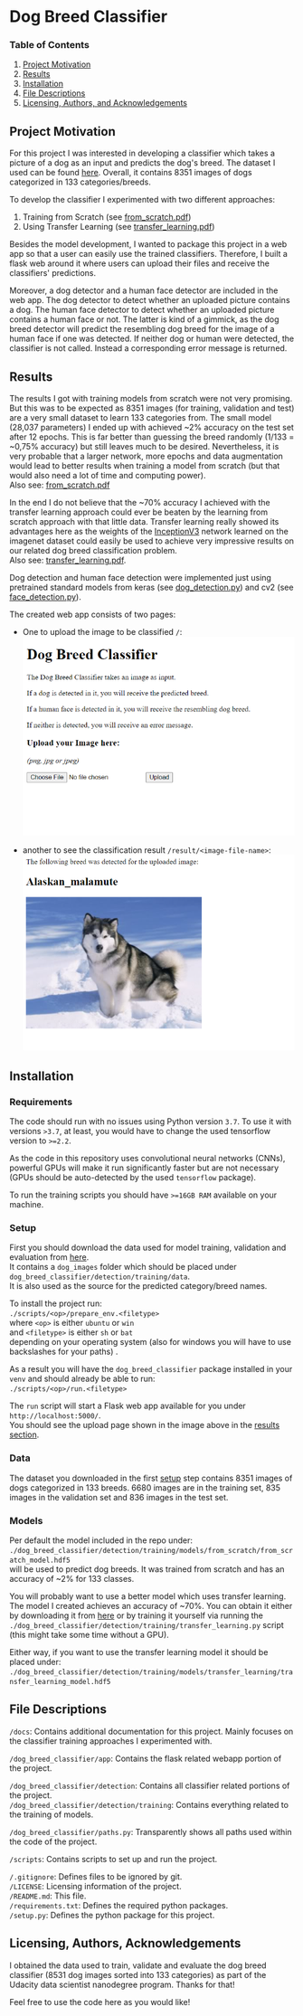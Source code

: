 # Dog Breed Classifier

### Table of Contents

1. [Project Motivation](#project-motivation)
2. [Results](#results)
3. [Installation](#installation)
4. [File Descriptions](#file-descriptions)
5. [Licensing, Authors, and Acknowledgements](#licensing-authors-acknowledgements)


## Project Motivation
For this project I was interested in developing a classifier
which takes a picture of a dog as an input and predicts the dog's breed.
The dataset I used can be found
[here](https://drive.google.com/drive/folders/1k45XN3L9dHUp9ypm2_KpWidBIWqIKuoN?usp=sharing).
Overall, it contains 8351 images of dogs categorized in 133 categories/breeds.

To develop the classifier I experimented with two different approaches:
1. Training from Scratch (see [from_scratch.pdf](./docs/from_scratch.pdf))
2. Using Transfer Learning (see [transfer_learning.pdf](./docs/transfer_learning.pdf))

Besides the model development, I wanted to package this project in a web app
so that a user can easily use the trained classifiers.
Therefore, I built a flask web around it where users can upload their files
and receive the classifiers' predictions.

Moreover, a dog detector and a human face detector are included in the web app.
The dog detector to detect whether an uploaded picture contains a dog.
The human face detector to detect whether an uploaded picture contains a human face or not.
The latter is kind of a gimmick,
as the dog breed detector will predict the resembling dog breed for the image of a human face if one was detected.
If neither dog or human were detected, the classifier is not called.
Instead a corresponding error message is returned.


## Results

The results I got with training models from scratch were not very promising.
But this was to be expected as 8351 images (for training, validation and test)
are a very small dataset to learn 133 categories from.
The small model (28,037 parameters) I ended up with achieved ~2% accuracy on the test set after 12 epochs.
This is far better than guessing the breed randomly (1/133 = ~0,75% accuracy) but still leaves much to be desired.
Nevertheless, it is very probable that a larger network, more epochs and data augmentation would lead to better results
when training a model from scratch (but that would also need a lot of time and computing power).  
Also see: [from_scratch.pdf](./docs/from_scratch.pdf)

In the end
I do not believe that the ~70% accuracy I achieved with the transfer learning approach could ever be beaten
by the learning from scratch approach with that little data. 
Transfer learning really showed its advantages here
as the weights of the
[InceptionV3](https://keras.io/api/applications/inceptionv3/)
network learned on the imagenet dataset
could easily be used to achieve very impressive results on our related dog breed classification problem.  
Also see: [transfer_learning.pdf](./docs/transfer_learning.pdf).

Dog detection and human face detection were implemented just using pretrained standard models from
keras (see [dog_detection.py](./dog_breed_classifier/detection/dog_detection.py))
and cv2 (see [face_detection.py](./dog_breed_classifier/detection/face_detection.py)).


The created web app consists of two pages:  
- One to upload the image to be classified `/`:  
![](./docs/img/upload_page.png)  

- another to see the classification result `/result/<image-file-name>`:  
![](./docs/img/result_page.png) 


## Installation

### Requirements
The code should run with no issues using Python version `3.7`.
To use it with versions `>3.7`, at least, you would have to change the used tensorflow version to `>=2.2`.  

As the code in this repository uses convolutional neural networks (CNNs),
powerful GPUs will make it run significantly faster but are not necessary
(GPUs should be auto-detected by the used `tensorflow` package).  

To run the training scripts you should have `>=16GB RAM` available on your machine.

### Setup
First you should download the data used for model training, validation and evaluation from
[here](https://drive.google.com/drive/folders/1k45XN3L9dHUp9ypm2_KpWidBIWqIKuoN?usp=sharing).  
It contains a `dog_images` folder which should be placed under
`dog_breed_classifier/detection/training/data`.  
It is also used as the source for the predicted category/breed names. 

To install the project run:  
`./scripts/<op>/prepare_env.<filetype>`  
where `<op>` is either `ubuntu` or `win`  
and `<filetype>` is either `sh` or `bat`  
depending on your operating system (also for windows you will have to use backslashes for your paths) .

As a result you will have the `dog_breed_classifier` package installed in your `venv`
and should already be able to run:  
`./scripts/<op>/run.<filetype>`

The `run` script will start a Flask web app available for you under `http://localhost:5000/`.  
You should see the upload page shown in the image above in the [results section](#results).  


### Data
The dataset you downloaded in the first [setup](#setup) step contains 8351 images of dogs categorized in 133 breeds.
6680 images are in the training set,
835 images in the validation set
and 836 images in the test set.


### Models
Per default the model included in the repo under:  
`./dog_breed_classifier/detection/training/models/from_scratch/from_scratch_model.hdf5`  
will be used to predict dog breeds.
It was trained from scratch and has an accuracy of ~2% for 133 classes.

You will probably want to use a better model which uses transfer learning.
The model I created achieves an accuracy of ~70%.
You can obtain it either by downloading it from
[here](https://drive.google.com/drive/folders/1ysjXHqWgbbVsPny4DTWC6gf1vs5LU5aR?usp=sharing)
or by training it yourself via running the
`./dog_breed_classifier/detection/training/transfer_learning.py`
script (this might take some time without a GPU).

Either way, if you want to use the transfer learning model
it should be placed under:  
`./dog_breed_classifier/detection/training/models/transfer_learning/transfer_learning_model.hdf5`


## File Descriptions

`/docs`: Contains additional documentation for this project.
Mainly focuses on the classifier training approaches I experimented with.

`/dog_breed_classifier/app`: Contains the flask related webapp portion of the project.  

`/dog_breed_classifier/detection`: Contains all classifier related portions of the project.  
`/dog_breed_classifier/detection/training`: Contains everything related to the training of models.  

`/dog_breed_classifier/paths.py`: Transparently shows all paths used within the code of the project.

`/scripts`: Contains scripts to set up and run the project.  

`/.gitignore`: Defines files to be ignored by git.  
`/LICENSE`: Licensing information of the project.  
`/README.md`: This file.  
`/requirements.txt`: Defines the required python packages.  
`/setup.py`: Defines the python package for this project.


## Licensing, Authors, Acknowledgements
I obtained the data used to train, validate and evaluate the dog breed classifier
(8531 dog images sorted into 133 categories) as part of the Udacity data scientist nanodegree program.
Thanks for that!

Feel free to use the code here as you would like!

